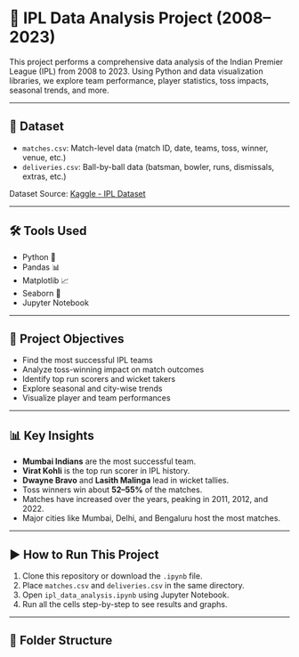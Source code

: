 # 🏏 IPL Data Analysis Project (2008–2023)

This project performs a comprehensive data analysis of the Indian Premier League (IPL) from 2008 to 2023. Using Python and data visualization libraries, we explore team performance, player statistics, toss impacts, seasonal trends, and more.

---

## 📁 Dataset

- `matches.csv`: Match-level data (match ID, date, teams, toss, winner, venue, etc.)
- `deliveries.csv`: Ball-by-ball data (batsman, bowler, runs, dismissals, extras, etc.)

Dataset Source: [Kaggle - IPL Dataset](https://www.kaggle.com/datasets)

---

## 🛠️ Tools Used

- Python 🐍  
- Pandas 📊  
- Matplotlib 📈  
- Seaborn 🎨  
- Jupyter Notebook

---

## 🎯 Project Objectives

- Find the most successful IPL teams
- Analyze toss-winning impact on match outcomes
- Identify top run scorers and wicket takers
- Explore seasonal and city-wise trends
- Visualize player and team performances

---

## 📊 Key Insights

- **Mumbai Indians** are the most successful team.
- **Virat Kohli** is the top run scorer in IPL history.
- **Dwayne Bravo** and **Lasith Malinga** lead in wicket tallies.
- Toss winners win about **52–55%** of the matches.
- Matches have increased over the years, peaking in 2011, 2012, and 2022.
- Major cities like Mumbai, Delhi, and Bengaluru host the most matches.

---

## ▶️ How to Run This Project

1. Clone this repository or download the `.ipynb` file.
2. Place `matches.csv` and `deliveries.csv` in the same directory.
3. Open `ipl_data_analysis.ipynb` using Jupyter Notebook.
4. Run all the cells step-by-step to see results and graphs.

---

## 📌 Folder Structure


